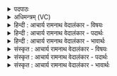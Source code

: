 <details><summary>पदपाठः</summary>

प꣡न्यं꣢꣯पन्यम्। प꣡न्य꣢꣯म्। प꣣न्यम्। इ꣢त्। सो꣣तारः। आ꣢। धा꣣वत। म꣡द्या꣢꣯य। सो꣡म꣢꣯म्। वी꣣रा꣡य꣢। शू꣡रा꣢꣯य। १६५७।
</details>

<details><summary>अधिमन्त्रम् (VC)</summary>

- इन्द्रः
- मेधातिथिः काण्वः प्रियमेधश्चाङ्गिरसः
- गायत्री
- षड्जः
</details>

<details><summary>हिन्दी : आचार्य रामनाथ वेदालंकार - विषयः</summary>

प्रथम ऋचा की व्याख्या पूर्वार्चिक में १२३ क्रमाङ्क पर भक्तिरस के विषय में की जा चुकी है। यहाँ ज्ञानरस का विषय है।
</details>

<details><summary>हिन्दी : आचार्य रामनाथ वेदालंकार - पदार्थः</summary>

पदार्थान्वयभाषाः -  हे(सोतारः)ज्ञानरस को अभिषुत करनेवाले मनुष्यो!तुम(मद्याय)आनन्दित किये जाने योग्य, (वीराय)काम-क्रोध आदि षड् रिपुओं को विशेषरूप से प्रकम्पित करनेवाले, (शूराय)शूरवीर जीवात्मा के लिए(पन्यम् पन्यम् इत्)प्रशंसनीय-प्रशंसनीय ही(सोमम्)अध्यात्म ज्ञान-रस को(आ धावत)पहुँचाओ ॥१॥
</details>

<details><summary>हिन्दी : आचार्य रामनाथ वेदालंकार - भावार्थः</summary>

भावार्थभाषाः -  मनुष्यों को चाहिए कि वे प्रशंसा-योग्य ही भौतिक तथा आध्यात्मिक ज्ञान का आत्मा में सञ्चय करें,जिससे अभ्युदय और निःश्रेयस के मार्ग को भली-भाँति पार कर सकें ॥१॥
</details>

<details><summary>संस्कृत : आचार्य रामनाथ वेदालंकार - विषयः</summary>

तत्र प्रथमा ऋक् पूर्वार्चिके १२३ क्रमाङ्के भक्तिरसविषये व्याख्याता। अत्र ज्ञानरसविषय उच्यते।
</details>

<details><summary>संस्कृत : आचार्य रामनाथ वेदालंकार - पदार्थः</summary>

पदार्थान्वयभाषाः -  हे(सोतारः)ज्ञानरसाभिषवकर्तारो मनुष्याः!यूयम्(मद्याय)मादयितव्याय, (वीराय)कामक्रोधादीन् षड्रिपून् विशेषेण प्रकम्पयित्रे।[वीरो वीरयत्यमित्रान् वेतेर्वा स्याद् गतिकर्मणो वीरयतेर्वा। निरु० १।६।] (शूराय)बलिने जीवात्मने(पन्यं पन्यम् इत्)स्तुत्यं स्तुत्यम् एव(सोमम्)अध्यात्मं ज्ञानरसम्(आ धावत)आगमयत ॥१॥
</details>

<details><summary>संस्कृत : आचार्य रामनाथ वेदालंकार - भावार्थः</summary>

भावार्थभाषाः -  मनुष्यैः प्रशंसार्हमेव भौतिकमध्यात्मं च ज्ञानमात्मनि संचेतव्यं येन तेऽभ्युदयनिःश्रेयसमार्गं सम्यक् सन्तरेयुः ॥१॥
</details>